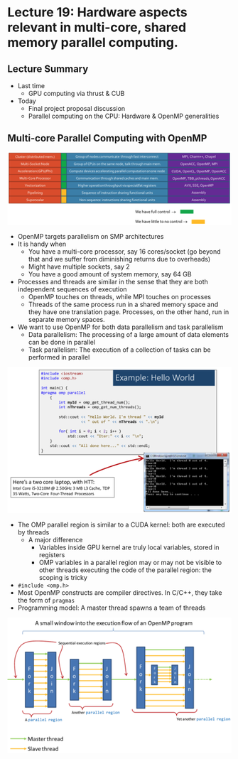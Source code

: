 # Lecture 19: Hardware aspects relevant in multi-core, shared memory parallel computing.

## Lecture Summary

* Last time
  * GPU computing via thrust & CUB
* Today
  * Final project proposal discussion
  * Parallel computing on the CPU: Hardware & OpenMP generalities

## Multi-core Parallel Computing with OpenMP

![Opportunities for efficiency gains](<../../.gitbook/assets/Screen Shot 2021-03-22 at 11.56.06 AM.png>)

* OpenMP targets parallelism on SMP architectures
* It is handy when
  * You have a multi-core processor, say 16 cores/socket (go beyond that and we suffer from diminishing returns due to overheads)
  * Might have multiple sockets, say 2
  * You have a good amount of system memory, say 64 GB
* Processes and threads are similar in the sense that they are both independent sequences of execution
  * OpenMP touches on threads, while MPI touches on processes
  * Threads of the same process run in a shared memory space and they have one translation page. Processes, on the other hand, run in separate memory spaces.
* We want to use OpenMP for both data parallelism and task parallelism
  * Data parallelism: The processing of a large amount of data elements can be done in parallel
  * Task parallelism: The execution of a collection of tasks can be performed in parallel

![Hello world for OpenMP](<../../.gitbook/assets/Screen Shot 2021-03-22 at 12.09.44 PM.png>)

* The OMP parallel region is similar to a CUDA kernel: both are executed by threads
  * A major difference
    * Variables inside GPU kernel are truly local variables, stored in registers
    * OMP variables in a parallel region may or may not be visible to other threads executing the code of the parallel region: the scoping is tricky
* `#include <omp.h>`
* Most OpenMP constructs are compiler directives. In C/C++, they take the form of `pragmas`
* Programming model: A master thread spawns a team of threads

![](<../../.gitbook/assets/Screen Shot 2021-03-22 at 12.12.27 PM.png>)







